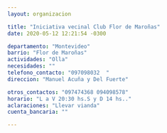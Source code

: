 ```yaml
---
layout: organizacion

title: "Iniciativa vecinal Club Flor de Maroñas"
date: 2020-05-12 12:21:54 -0300

departamento: "Montevideo"
barrio: "Flor de Maroñas"
actividades: "Olla"
necesidades: ""
telefono_contacto: "097098032  "
direccion: "Manuel Acuña y Del Fuerte"

otros_contactos: "097474368 094098578"
horario: "L a V 20:30 hs.S y D 14 hs.."
aclaraciones: "Llevar vianda"
cuenta_bancaria: ""

---
```

